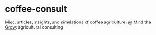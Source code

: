 # coffee-consult
Misc. articles, insights, and simulations of coffee agriculture; @ [Mind the Grow](https://www.mindthegrow.com/): agricultural consulting

